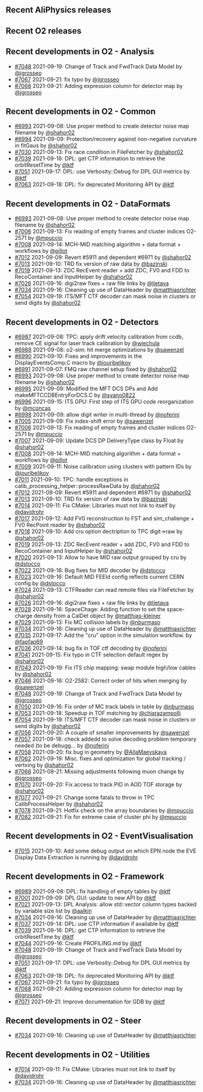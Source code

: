 ## Recent AliPhysics releases
## Recent O2 releases
## Recent developments in O2 - Analysis
- [\#7048](https://github.com/AliceO2Group/AliceO2/pull/7048) 2021-09-19: Change of Track and FwdTrack Data Model by [@jgrosseo](https://github.com/jgrosseo)
- [\#7067](https://github.com/AliceO2Group/AliceO2/pull/7067) 2021-09-21: fix typo by [@jgrosseo](https://github.com/jgrosseo)
- [\#7068](https://github.com/AliceO2Group/AliceO2/pull/7068) 2021-09-21: Adding expression column for detector map by [@jgrosseo](https://github.com/jgrosseo)
## Recent developments in O2 - Common
- [\#6993](https://github.com/AliceO2Group/AliceO2/pull/6993) 2021-09-08: Use proper method to create detector noise map filename  by [@shahor02](https://github.com/shahor02)
- [\#6994](https://github.com/AliceO2Group/AliceO2/pull/6994) 2021-09-09: Protection/recovery against non-negative curvature in fitGaus by [@shahor02](https://github.com/shahor02)
- [\#7030](https://github.com/AliceO2Group/AliceO2/pull/7030) 2021-09-13: Fix race condition in FileFetcher by [@shahor02](https://github.com/shahor02)
- [\#7039](https://github.com/AliceO2Group/AliceO2/pull/7039) 2021-09-16: DPL: get CTP information to retrieve the orbitResetTime by [@ktf](https://github.com/ktf)
- [\#7051](https://github.com/AliceO2Group/AliceO2/pull/7051) 2021-09-17: DPL: use Verbosity::Debug for DPL GUI metrics by [@ktf](https://github.com/ktf)
- [\#7063](https://github.com/AliceO2Group/AliceO2/pull/7063) 2021-09-18: DPL: fix deprecated Monitoring API by [@ktf](https://github.com/ktf)
## Recent developments in O2 - DataFormats
- [\#6993](https://github.com/AliceO2Group/AliceO2/pull/6993) 2021-09-08: Use proper method to create detector noise map filename  by [@shahor02](https://github.com/shahor02)
- [\#7006](https://github.com/AliceO2Group/AliceO2/pull/7006) 2021-09-13: Fix reading of empty frames and cluster indices O2-2571 by [@mpuccio](https://github.com/mpuccio)
- [\#7008](https://github.com/AliceO2Group/AliceO2/pull/7008) 2021-09-14: MCH-MID matching algorithm + data format + workflows by [@pillot](https://github.com/pillot)
- [\#7012](https://github.com/AliceO2Group/AliceO2/pull/7012) 2021-09-09: Revert #5911 and dependent #6971 by [@shahor02](https://github.com/shahor02)
- [\#7013](https://github.com/AliceO2Group/AliceO2/pull/7013) 2021-09-10: TRD fix version of raw data by [@bazinski](https://github.com/bazinski)
- [\#7019](https://github.com/AliceO2Group/AliceO2/pull/7019) 2021-09-13: ZDC RecEvent reader + add ZDC, FV0 and FDD to RecoContainer and InputHelper by [@shahor02](https://github.com/shahor02)
- [\#7026](https://github.com/AliceO2Group/AliceO2/pull/7026) 2021-09-16: digi2raw fixes + raw file links by [@lietava](https://github.com/lietava)
- [\#7034](https://github.com/AliceO2Group/AliceO2/pull/7034) 2021-09-16: Cleaning up use of DataHeader by [@matthiasrichter](https://github.com/matthiasrichter)
- [\#7054](https://github.com/AliceO2Group/AliceO2/pull/7054) 2021-09-19:  ITS/MFT CTF decoder can mask noise in clusters or send digits by [@shahor02](https://github.com/shahor02)
## Recent developments in O2 - Detectors
- [\#6987](https://github.com/AliceO2Group/AliceO2/pull/6987) 2021-09-08: TPC: apply drift velocity calibration from ccdb, remove CE signal for laser track calibration by [@wiechula](https://github.com/wiechula)
- [\#6988](https://github.com/AliceO2Group/AliceO2/pull/6988) 2021-09-08: o2-sim: hit merge optimizations by [@sawenzel](https://github.com/sawenzel)
- [\#6990](https://github.com/AliceO2Group/AliceO2/pull/6990) 2021-09-10: Fixes and improvements in the DisplayEventsComp.C macro by [@iouribelikov](https://github.com/iouribelikov)
- [\#6991](https://github.com/AliceO2Group/AliceO2/pull/6991) 2021-09-07: FMQ raw channel setup fixed by [@shahor02](https://github.com/shahor02)
- [\#6993](https://github.com/AliceO2Group/AliceO2/pull/6993) 2021-09-08: Use proper method to create detector noise map filename  by [@shahor02](https://github.com/shahor02)
- [\#6995](https://github.com/AliceO2Group/AliceO2/pull/6995) 2021-09-09: Modified the MFT DCS DPs and Add makeMFTCCDBEntryForDCS.C by [@syano0822](https://github.com/syano0822)
- [\#6996](https://github.com/AliceO2Group/AliceO2/pull/6996) 2021-09-15: ITS GPU: First step of ITS GPU code reorganization by [@mconcas](https://github.com/mconcas)
- [\#6998](https://github.com/AliceO2Group/AliceO2/pull/6998) 2021-09-09: allow digit writer in multi-thread by [@noferini](https://github.com/noferini)
- [\#7005](https://github.com/AliceO2Group/AliceO2/pull/7005) 2021-09-09: Fix index-shift error by [@sawenzel](https://github.com/sawenzel)
- [\#7006](https://github.com/AliceO2Group/AliceO2/pull/7006) 2021-09-13: Fix reading of empty frames and cluster indices O2-2571 by [@mpuccio](https://github.com/mpuccio)
- [\#7007](https://github.com/AliceO2Group/AliceO2/pull/7007) 2021-09-09: Update DCS DP DeliveryType class by Float by [@shahor02](https://github.com/shahor02)
- [\#7008](https://github.com/AliceO2Group/AliceO2/pull/7008) 2021-09-14: MCH-MID matching algorithm + data format + workflows by [@pillot](https://github.com/pillot)
- [\#7009](https://github.com/AliceO2Group/AliceO2/pull/7009) 2021-09-11: Noise calibration using clusters with pattern IDs by [@iouribelikov](https://github.com/iouribelikov)
- [\#7011](https://github.com/AliceO2Group/AliceO2/pull/7011) 2021-09-10: TPC: handle exceptions in calib_processing_helper::processRawData by [@shahor02](https://github.com/shahor02)
- [\#7012](https://github.com/AliceO2Group/AliceO2/pull/7012) 2021-09-09: Revert #5911 and dependent #6971 by [@shahor02](https://github.com/shahor02)
- [\#7013](https://github.com/AliceO2Group/AliceO2/pull/7013) 2021-09-10: TRD fix version of raw data by [@bazinski](https://github.com/bazinski)
- [\#7014](https://github.com/AliceO2Group/AliceO2/pull/7014) 2021-09-11: Fix CMake: Libraries must not link to itself by [@davidrohr](https://github.com/davidrohr)
- [\#7017](https://github.com/AliceO2Group/AliceO2/pull/7017) 2021-09-12:  Add FV0 reconstruction to FST and sim_challenge + FV0 RecPoint reader by [@shahor02](https://github.com/shahor02)
- [\#7018](https://github.com/AliceO2Group/AliceO2/pull/7018) 2021-09-10: Add cru option dectription to TPC digit->raw by [@shahor02](https://github.com/shahor02)
- [\#7019](https://github.com/AliceO2Group/AliceO2/pull/7019) 2021-09-13: ZDC RecEvent reader + add ZDC, FV0 and FDD to RecoContainer and InputHelper by [@shahor02](https://github.com/shahor02)
- [\#7020](https://github.com/AliceO2Group/AliceO2/pull/7020) 2021-09-13: Allow to have MID raw output grouped by cru by [@dstocco](https://github.com/dstocco)
- [\#7022](https://github.com/AliceO2Group/AliceO2/pull/7022) 2021-09-16: Bug fixes for MID decoder by [@dstocco](https://github.com/dstocco)
- [\#7023](https://github.com/AliceO2Group/AliceO2/pull/7023) 2021-09-16: Default MID FEEId config reflects current CERN config by [@dstocco](https://github.com/dstocco)
- [\#7024](https://github.com/AliceO2Group/AliceO2/pull/7024) 2021-09-13: CTFReader can read remote files via FileFetcher by [@shahor02](https://github.com/shahor02)
- [\#7026](https://github.com/AliceO2Group/AliceO2/pull/7026) 2021-09-16: digi2raw fixes + raw file links by [@lietava](https://github.com/lietava)
- [\#7028](https://github.com/AliceO2Group/AliceO2/pull/7028) 2021-09-16: SpaceChage: Adding function to set the space-charge density from a CalDet object by [@matthias-kleiner](https://github.com/matthias-kleiner)
- [\#7029](https://github.com/AliceO2Group/AliceO2/pull/7029) 2021-09-13: Fix MC collision labels by [@nburmaso](https://github.com/nburmaso)
- [\#7034](https://github.com/AliceO2Group/AliceO2/pull/7034) 2021-09-16: Cleaning up use of DataHeader by [@matthiasrichter](https://github.com/matthiasrichter)
- [\#7035](https://github.com/AliceO2Group/AliceO2/pull/7035) 2021-09-17: Add the "cru" option in the simulation workflow. by [@fapfap69](https://github.com/fapfap69)
- [\#7036](https://github.com/AliceO2Group/AliceO2/pull/7036) 2021-09-14: bug fix in TOF ctf decoding by [@noferini](https://github.com/noferini)
- [\#7041](https://github.com/AliceO2Group/AliceO2/pull/7041) 2021-09-15: Fix typo in CTF selection default regex by [@shahor02](https://github.com/shahor02)
- [\#7043](https://github.com/AliceO2Group/AliceO2/pull/7043) 2021-09-19: Fix ITS chip mapping: swap module high/low cables by [@shahor02](https://github.com/shahor02)
- [\#7046](https://github.com/AliceO2Group/AliceO2/pull/7046) 2021-09-16: O2-2582: Correct order of hits when merging by [@sawenzel](https://github.com/sawenzel)
- [\#7048](https://github.com/AliceO2Group/AliceO2/pull/7048) 2021-09-19: Change of Track and FwdTrack Data Model by [@jgrosseo](https://github.com/jgrosseo)
- [\#7050](https://github.com/AliceO2Group/AliceO2/pull/7050) 2021-09-16: Fix order of MC track labels in table by [@nburmaso](https://github.com/nburmaso)
- [\#7053](https://github.com/AliceO2Group/AliceO2/pull/7053) 2021-09-18: Speedup in TOF matching by [@chiarazampolli](https://github.com/chiarazampolli)
- [\#7054](https://github.com/AliceO2Group/AliceO2/pull/7054) 2021-09-19:  ITS/MFT CTF decoder can mask noise in clusters or send digits by [@shahor02](https://github.com/shahor02)
- [\#7056](https://github.com/AliceO2Group/AliceO2/pull/7056) 2021-09-20: A couple of smaller improvements by [@sawenzel](https://github.com/sawenzel)
- [\#7057](https://github.com/AliceO2Group/AliceO2/pull/7057) 2021-09-18: check addedd to solve decoding problem temporary needed (to be debugg… by [@noferini](https://github.com/noferini)
- [\#7058](https://github.com/AliceO2Group/AliceO2/pull/7058) 2021-09-20: fix bug in geometry by [@AllaMaevskaya](https://github.com/AllaMaevskaya)
- [\#7062](https://github.com/AliceO2Group/AliceO2/pull/7062) 2021-09-19: Misc. fixes and optimization for global tracking / vertxing by [@shahor02](https://github.com/shahor02)
- [\#7066](https://github.com/AliceO2Group/AliceO2/pull/7066) 2021-09-21: Missing adjustments following muon change by [@jgrosseo](https://github.com/jgrosseo)
- [\#7070](https://github.com/AliceO2Group/AliceO2/pull/7070) 2021-09-20: Fix access to track PID in AOD TOF storage by [@shahor02](https://github.com/shahor02)
- [\#7077](https://github.com/AliceO2Group/AliceO2/pull/7077) 2021-09-21: Change some fatals to throw in TPC CalibProcessHelper by [@shahor02](https://github.com/shahor02)
- [\#7078](https://github.com/AliceO2Group/AliceO2/pull/7078) 2021-09-21: Hotfix check on the array boundaries by [@mpuccio](https://github.com/mpuccio)
- [\#7082](https://github.com/AliceO2Group/AliceO2/pull/7082) 2021-09-21: Fix for extreme case of cluster phi by [@mpuccio](https://github.com/mpuccio)
## Recent developments in O2 - EventVisualisation
- [\#7015](https://github.com/AliceO2Group/AliceO2/pull/7015) 2021-09-10: Add some debug output on which EPN node the EVE Display Data Extraction is running by [@davidrohr](https://github.com/davidrohr)
## Recent developments in O2 - Framework
- [\#6989](https://github.com/AliceO2Group/AliceO2/pull/6989) 2021-09-08: DPL: fix handling of empty tables by [@ktf](https://github.com/ktf)
- [\#7001](https://github.com/AliceO2Group/AliceO2/pull/7001) 2021-09-09: DPL GUI: update to new API by [@ktf](https://github.com/ktf)
- [\#7021](https://github.com/AliceO2Group/AliceO2/pull/7021) 2021-09-13: DPL Analysis: allow std::vector column types backed by variable size list by [@aalkin](https://github.com/aalkin)
- [\#7034](https://github.com/AliceO2Group/AliceO2/pull/7034) 2021-09-16: Cleaning up use of DataHeader by [@matthiasrichter](https://github.com/matthiasrichter)
- [\#7037](https://github.com/AliceO2Group/AliceO2/pull/7037) 2021-09-14: DPL: use CTP information if available by [@ktf](https://github.com/ktf)
- [\#7039](https://github.com/AliceO2Group/AliceO2/pull/7039) 2021-09-16: DPL: get CTP information to retrieve the orbitResetTime by [@ktf](https://github.com/ktf)
- [\#7044](https://github.com/AliceO2Group/AliceO2/pull/7044) 2021-09-16: Create PROFILING.md by [@ktf](https://github.com/ktf)
- [\#7048](https://github.com/AliceO2Group/AliceO2/pull/7048) 2021-09-19: Change of Track and FwdTrack Data Model by [@jgrosseo](https://github.com/jgrosseo)
- [\#7051](https://github.com/AliceO2Group/AliceO2/pull/7051) 2021-09-17: DPL: use Verbosity::Debug for DPL GUI metrics by [@ktf](https://github.com/ktf)
- [\#7063](https://github.com/AliceO2Group/AliceO2/pull/7063) 2021-09-18: DPL: fix deprecated Monitoring API by [@ktf](https://github.com/ktf)
- [\#7067](https://github.com/AliceO2Group/AliceO2/pull/7067) 2021-09-21: fix typo by [@jgrosseo](https://github.com/jgrosseo)
- [\#7068](https://github.com/AliceO2Group/AliceO2/pull/7068) 2021-09-21: Adding expression column for detector map by [@jgrosseo](https://github.com/jgrosseo)
- [\#7071](https://github.com/AliceO2Group/AliceO2/pull/7071) 2021-09-21: Improve documentation for GDB by [@ktf](https://github.com/ktf)
## Recent developments in O2 - Steer
- [\#7034](https://github.com/AliceO2Group/AliceO2/pull/7034) 2021-09-16: Cleaning up use of DataHeader by [@matthiasrichter](https://github.com/matthiasrichter)
## Recent developments in O2 - Utilities
- [\#7014](https://github.com/AliceO2Group/AliceO2/pull/7014) 2021-09-11: Fix CMake: Libraries must not link to itself by [@davidrohr](https://github.com/davidrohr)
- [\#7034](https://github.com/AliceO2Group/AliceO2/pull/7034) 2021-09-16: Cleaning up use of DataHeader by [@matthiasrichter](https://github.com/matthiasrichter)
